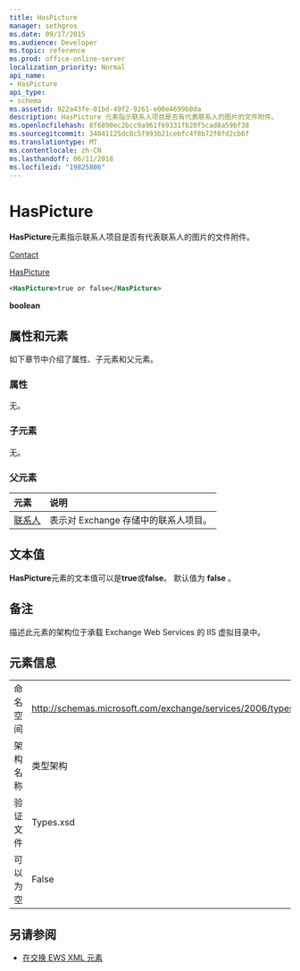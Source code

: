 ```yaml
---
title: HasPicture
manager: sethgros
ms.date: 09/17/2015
ms.audience: Developer
ms.topic: reference
ms.prod: office-online-server
localization_priority: Normal
api_name:
- HasPicture
api_type:
- schema
ms.assetid: 922a43fe-01bd-49f2-9261-e00e4699b8da
description: HasPicture 元素指示联系人项目是否有代表联系人的图片的文件附件。
ms.openlocfilehash: 8f6890ec2bcc9a961f69331fb20f5cad8a59bf38
ms.sourcegitcommit: 34041125dc8c5f993b21cebfc4f8b72f0fd2cb6f
ms.translationtype: MT
ms.contentlocale: zh-CN
ms.lasthandoff: 06/11/2018
ms.locfileid: "19825806"
---
```

# <a name="haspicture"></a>HasPicture

**HasPicture**元素指示联系人项目是否有代表联系人的图片的文件附件。 
  
[Contact](contact.md)
  
[HasPicture](haspicture.md)
  
```xml
<HasPicture>true or false</HasPicture>
```

 **boolean**
## <a name="attributes-and-elements"></a>属性和元素

如下章节中介绍了属性、子元素和父元素。
  
### <a name="attributes"></a>属性

无。
  
### <a name="child-elements"></a>子元素

无。
  
### <a name="parent-elements"></a>父元素

|**元素**|**说明**|
|:-----|:-----|
|[联系人](contact.md) <br/> |表示对 Exchange 存储中的联系人项目。  <br/> |
   
## <a name="text-value"></a>文本值

**HasPicture**元素的文本值可以是**true**或**false**。 默认值为 **false** 。
  
## <a name="remarks"></a>备注

描述此元素的架构位于承载 Exchange Web Services 的 IIS 虚拟目录中。
  
## <a name="element-information"></a>元素信息

|||
|:-----|:-----|
|命名空间  <br/> |http://schemas.microsoft.com/exchange/services/2006/types  <br/> |
|架构名称  <br/> |类型架构  <br/> |
|验证文件  <br/> |Types.xsd  <br/> |
|可以为空  <br/> |False  <br/> |
   
## <a name="see-also"></a>另请参阅



- [在交换 EWS XML 元素](ews-xml-elements-in-exchange.md)

